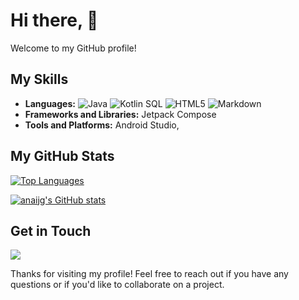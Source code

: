 # Hi there, 👋

Welcome to my GitHub profile! 

## My Skills

- **Languages:**
  ![Java](https://img.shields.io/badge/java-%23ED8B00.svg?style=for-the-badge&logo=openjdk&logoColor=white) ![Kotlin](https://img.shields.io/badge/kotlin-%237F52FF.svg?style=for-the-badge&logo=kotlin&logoColor=white) SQL
  ![HTML5](https://img.shields.io/badge/html5-%23E34F26.svg?style=for-the-badge&logo=html5&logoColor=white)  ![Markdown](https://img.shields.io/badge/markdown-%23000000.svg?style=for-the-badge&logo=markdown&logoColor=white) 
- **Frameworks and Libraries:** Jetpack Compose
- **Tools and Platforms:** Android Studio,  

## My GitHub Stats

[![Top Languages](https://github-readme-stats.vercel.app/api/top-langs/?username=anaijg)](https://github.com/anaijg/github-readme-stats)

[![anaijg's GitHub stats](https://github-readme-stats.vercel.app/api?username=anaijg)](https://github.com/anaijg/github-readme-stats&hide=issues,contribs&show_icons=true&theme=)

## Get in Touch

<a href="https://www.linkedin.com/in/ana-isabel-jimenez-iesreyfernandovi-dam/"><img src="https://img.shields.io/badge/LinkedIn-0077B5?style=for-the-badge&logo=linkedin&logoColor=white" /></a>

Thanks for visiting my profile! Feel free to reach out if you have any questions or if you'd like to collaborate on a project.
